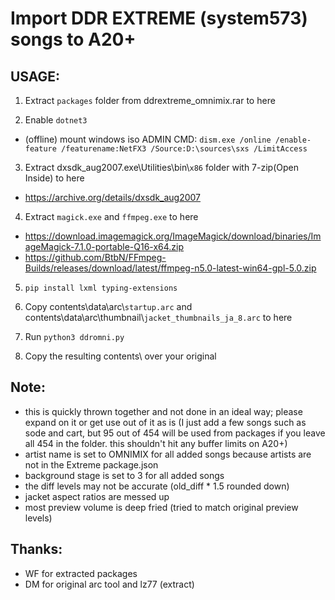 # Import DDR EXTREME (system573) songs to A20+


## USAGE:

1. Extract `packages` folder from ddrextreme_omnimix.rar to here

2. Enable `dotnet3`
- (offline) mount windows iso ADMIN CMD: `dism.exe /online /enable-feature /featurename:NetFX3 /Source:D:\sources\sxs /LimitAccess`

3. Extract dxsdk_aug2007.exe\Utilities\bin\\`x86` folder with 7-zip(Open Inside) to here
- https://archive.org/details/dxsdk_aug2007

4. Extract `magick.exe` and `ffmpeg.exe` to here
- https://download.imagemagick.org/ImageMagick/download/binaries/ImageMagick-7.1.0-portable-Q16-x64.zip
- https://github.com/BtbN/FFmpeg-Builds/releases/download/latest/ffmpeg-n5.0-latest-win64-gpl-5.0.zip

5. `pip install lxml typing-extensions`

6. Copy contents\data\arc\\`startup.arc` and contents\data\arc\thumbnail\\`jacket_thumbnails_ja_8.arc` to here

7. Run `python3 ddromni.py`

8. Copy the resulting contents\ over your original



## Note:
- this is quickly thrown together and not done in an ideal way; please expand on it or get use out of it as is (I just add a few songs such as sode and cart, but 95 out of 454 will be used from packages if you leave all 454 in the folder. this shouldn't hit any buffer limits on A20+)
- artist name is set to OMNIMIX for all added songs because artists are not in the Extreme package.json
- background stage is set to 3 for all added songs
- the diff levels may not be accurate (old_diff \* 1.5 rounded down)
- jacket aspect ratios are messed up
- most preview volume is deep fried (tried to match original preview levels)


## Thanks:
- WF for extracted packages
- DM for original arc tool and lz77 (extract)